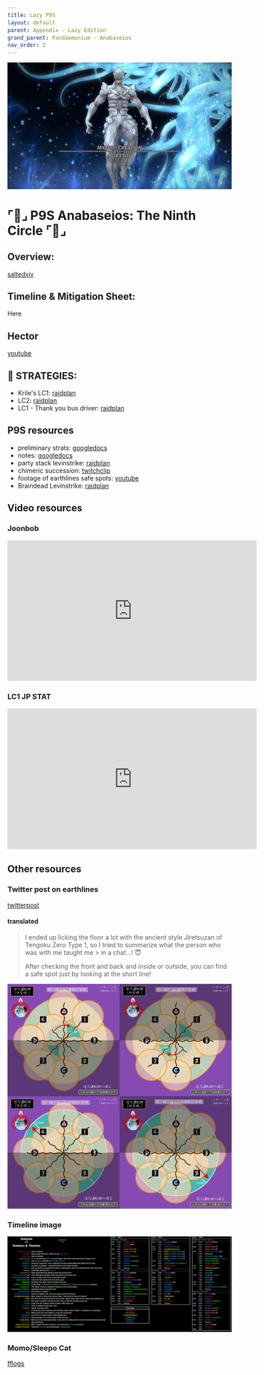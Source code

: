 ```yaml
---
title: Lazy P9S
layout: default
parent: Appendix - Lazy Edition
grand_parent: Pandaemonium - Anabaseios
nav_order: 2
---
```


![image](/assets/images/p9s/Final-Fantasy-XIV-Boss-Encounterp9s.png)

# ⌜💎⌟ P9S Anabaseios: The Ninth Circle ⌜💎⌟

## Overview:

[saltedxiv](https://saltedxiv.com/encounters/p9s)

## Timeline & Mitigation Sheet:

Here

## Hector

[youtube](https://www.youtube.com/watch?v=rnKHQtYCuAk)

## 📌 STRATEGIES:

- Krile's LC1: [raidplan](https://raidplan.io/plan/iJ0Y9Jb_4IvTqdFj)
- LC2: [raidplan](https://raidplan.io/plan/CdS50mar0dMI75O8)
- LC1 - Thank you bus driver: [raidplan](https://raidplan.io/plan/grVthwjR53k_o_lj)

## P9S resources

- preliminary strats: [googledocs](https://docs.google.com/document/d/1b2cYBFKXtZswFRetFRstpd4sck0gVyFwCjQwusF4HzM/preview)
- notes: [googledocs](https://docs.google.com/document/d/1lEqhsajJHZ7Vp_khgRMUBzXNkelAjaWIFyiSdzk6sU4/edit?usp=sharing)
- party stack levinstrike: [raidplan](https://raidplan.io/plan/307O-hd3mb0fBlhl)
- chimeric succession: [twitchclip](https://clips.twitch.tv/FlirtySweetFiddleheadsTheTarFu-o_LJgzSn0RMmQhQu)
- footage of earthlines safe spots: [youtube](https://www.youtube.com/watch?v=_0J9KmofC-U)
- Braindead Levinstrike: [raidplan](https://raidplan.io/plan/Y20_TqWLY9kGTmFa)

## Video resources

### Joonbob

<iframe width="560" height="315" src="https://www.youtube.com/embed/2yV2oTFwmrc?si=ejsABE5BQu9pGOah" title="YouTube video player" frameborder="0" allow="accelerometer; autoplay; clipboard-write; encrypted-media; gyroscope; picture-in-picture; web-share" allowfullscreen></iframe>

### LC1 JP STAT

<iframe width="560" height="315" src="https://www.youtube.com/embed/M2fzJyEZ3p8?si=wNCLqBTZLrY5hiRt" title="YouTube video player" frameborder="0" allow="accelerometer; autoplay; clipboard-write; encrypted-media; gyroscope; picture-in-picture; web-share" allowfullscreen></iframe>

## Other resources

### Twitter post on earthlines

[twitterpost](https://twitter.com/ff14_mirapri/status/1663844634135769089?s=21&t=ueDgg3cUiw8z9bLfindBzw)

#### translated

> I ended up licking the floor a lot with the ancient style Jiretsuzan of Tengoku Zero Type 1, so I tried to summarize what the person who was with me taught me > in a chat...! 😇
>
> After checking the front and back and inside or outside, you can find a safe spot just by looking at the short line!

![image](/assets/images/p9s/Fxcpaf4acAA4ddD.png)

### Timeline image

![image](/assets/images/p9s/spoiler-6-4-p9s-timeline-and-abilities-v0-0jw482dujc3b1.png)

### Momo/Sleepo Cat

[fflogs](https://www.fflogs.com/reports/hck14AbRCz7QBtNm#fight=18&type=damage-done)
